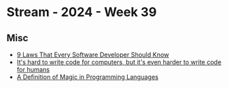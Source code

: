 # Stream - 2024 - Week 39

## Misc

- [9 Laws That Every Software Developer Should Know](https://levelup.gitconnected.com/9-laws-that-every-software-developer-should-know-a5518bfef022)
- [It's hard to write code for computers, but it's even harder to write code for humans](https://erikbern.com/2024/09/27/its-hard-to-write-code-for-humans.html)
- [A Definition of Magic in Programming Languages](https://jerf.org/iri/post/2024/magic/)

